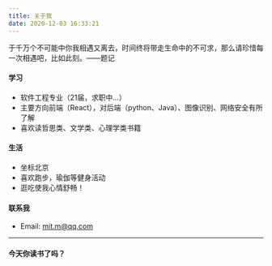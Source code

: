 ```yaml
---
title: 关于我
date: 2020-12-03 16:33:21
---
```


于千万个不可能中你我相遇又离去，时间终将带走生命中的不可求，那么请珍惜每一次相遇吧，比如此刻。——题记



#### 学习

- 软件工程专业（21届，求职中...）
- 主要方向前端（React），对后端（python、Java）、图像识别、网络安全有所了解
- 喜欢读哲思类、文学类、心理学类书籍

#### 生活

- 坐标北京
- 喜欢跑步，瑜伽等健身活动
- 逛吃使我心情舒畅！



#### 联系我

- Email:  [mit.m@qq.com](mailto:mit.m@qq.com)

  

------

#### 今天你读书了吗？



